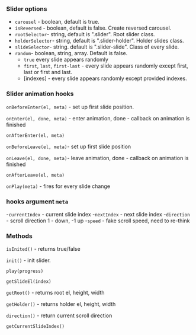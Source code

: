 ### Slider options

- `carousel` - boolean, default is true.
- `isReversed` - boolean, default is false. Create reversed carousel.
- `rootSelector`- string, default is ".slider". Root slider class.
- `holderSelector`- string, default is ".slider-holder". Holder slides class.
- `slideSelector`- string. default is ".slider-slide". Class of every slide.
- `random`- boolean, string, array. Default is false.
  - `true` every slide appears randomly
  - `first`, `last`, `first-last` - every slide appears randomly except first, last or first and last.
  - [indexes] - every slide appears randomly except provided indexes.

### Slider animation hooks

`onBeforeEnter(el, meta)` - set up first slide position.

`onEnter(el, done, meta)` - enter animation, done - callback on animation is finished

`onAfterEnter(el, meta)`

`onBeforeLeave(el, meta)`- set up first slide position

`onLeave(el, done, meta)`- leave animation, done - callback on animation is finished

`onAfterLeave(el, meta)`

`onPlay(meta)` - fires for every slide change

### hooks argument `meta`

-`currentIndex` - current slide index
-`nextIndex` - next slide index
-`direction` - scroll direction 1 - down, -1 up
-`speed` - fake scroll speed, need to re-think

### Methods


`isInited()` - returns true/false

`init()` - init slider.

`play(progress)`

`getSlideEl(index)`

`getRoot()` - returns root el, height, width

`getHolder()` - returns holder el, height, width

`direction()` - return current scroll direction

`getCurrentSlideIndex()`

